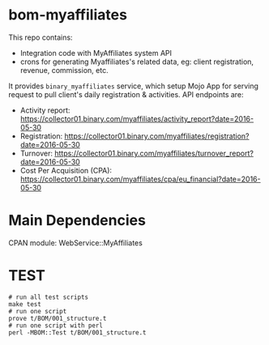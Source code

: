 # bom-myaffiliates

This repo contains:

* Integration code with MyAffiliates system API
* crons for generating Myaffiliates's related data, eg: client registration, revenue, commission, etc.

It provides `binary_myaffiliates` service, which setup Mojo App for serving request to pull client's daily registration & activities.
API endpoints are:

- Activity report: <https://collector01.binary.com/myaffiliates/activity_report?date=2016-05-30>
- Registration: <https://collector01.binary.com/myaffiliates/registration?date=2016-05-30>
- Turnover: <https://collector01.binary.com/myaffiliates/turnover_report?date=2016-05-30>
- Cost Per Acquisition (CPA): <https://collector01.binary.com/myaffiliates/cpa/eu_financial?date=2016-05-30>

# Main Dependencies
CPAN module: WebService::MyAffiliates

# TEST
    # run all test scripts
    make test
    # run one script
    prove t/BOM/001_structure.t
    # run one script with perl
    perl -MBOM::Test t/BOM/001_structure.t
